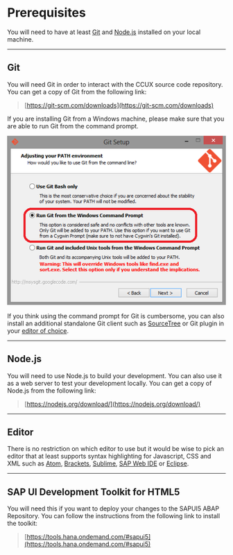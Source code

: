 # Prerequisites
You will need to have at least [Git](#markdown-header-git) and [Node.js](#markdown-header-nodejs) installed on your local machine.

***
## Git
You will need Git in order to interact with the CCUX source code repository. You can get a copy of Git from the following link:

> [https://git-scm.com/downloads](https://git-scm.com/downloads)  

If you are installing Git from a Windows machine, please make sure that you are able to run Git from the command prompt.

![Run Git from the Windows Command Prompt](img/git.001.png)

If you think using the command prompt for Git is cumbersome, you can also install an additional standalone Git client such as [SourceTree](https://www.sourcetreeapp.com/) or Git plugin in your [editor of choice](#markdown-header-editor).

***
## Node.js
You will need to use Node.js to build your development. You can also use it as a web server to test your development locally. You can get a copy of Node.js from the following link:

> [https://nodejs.org/download/](https://nodejs.org/download/)

***
## Editor
There is no restriction on which editor to use but it would be wise to pick an editor that at least supports syntax highlighting for Javascript, CSS and XML such as [Atom](https://atom.io/), [Brackets](http://brackets.io/), [Sublime](http://www.sublimetext.com/), [SAP Web IDE](https://www.sapstore.com/solutions/60009/SAP-Web-IDE) or [Eclipse](https://eclipse.org/downloads/).

***
## SAP UI Development Toolkit for HTML5
You will need this if you want to deploy your changes to the SAPUI5 ABAP Repository. You can follow the instructions from the following link to install the toolkit:

> [https://tools.hana.ondemand.com/#sapui5](https://tools.hana.ondemand.com/#sapui5)

